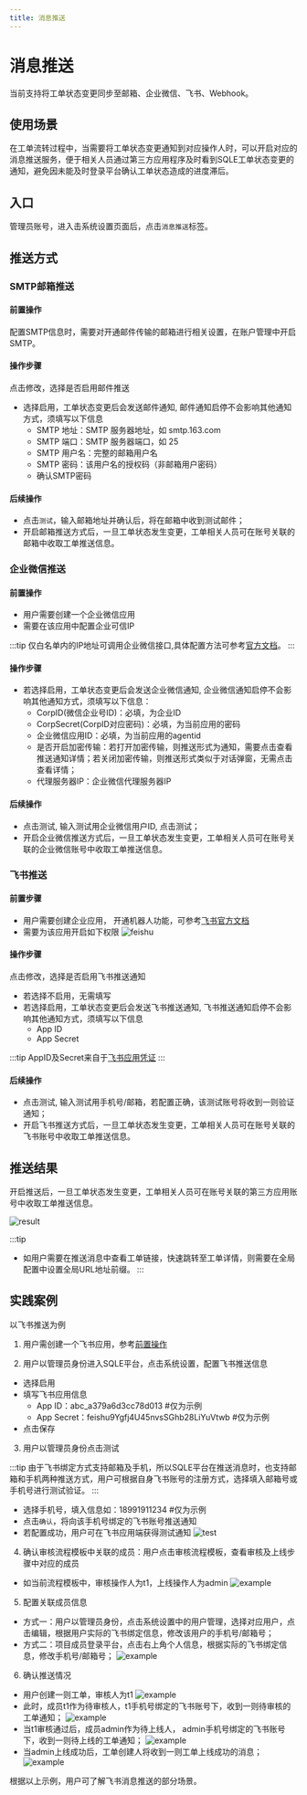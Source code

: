 ```yaml
---
title: 消息推送
---
```


# 消息推送
当前支持将工单状态变更同步至邮箱、企业微信、飞书、Webhook。

## 使用场景
在工单流转过程中，当需要将工单状态变更通知到对应操作人时，可以开启对应的消息推送服务，便于相关人员通过第三方应用程序及时看到SQLE工单状态变更的通知，避免因未能及时登录平台确认工单状态造成的进度滞后。

## 入口
管理员账号，进入击系统设置页面后，点击`消息推送`标签。

## 推送方式
### SMTP邮箱推送

#### 前置操作
配置SMTP信息时，需要对开通邮件传输的邮箱进行相关设置，在账户管理中开启SMTP。

#### 操作步骤
点击修改，选择是否启用邮件推送
* 选择启用，工单状态变更后会发送邮件通知, 邮件通知启停不会影响其他通知方式，须填写以下信息
    * SMTP 地址：SMTP 服务器地址，如 smtp.163.com
    * SMTP 端口：SMTP 服务器端口，如 25
    * SMTP 用户名：完整的邮箱用户名
    * SMTP 密码：该用户名的授权码（非邮箱用户密码）
    * 确认SMTP密码

#### 后续操作
* 点击`测试`，输入邮箱地址并确认后，将在邮箱中收到测试邮件；
* 开启邮箱推送方式后，一旦工单状态发生变更，工单相关人员可在账号关联的邮箱中收取工单推送信息。


### 企业微信推送

#### 前置操作
* 用户需要创建一个企业微信应用
* 需要在该应用中配置企业可信IP

:::tip
仅白名单内的IP地址可调用企业微信接口,具体配置方法可参考[官方文档](https://developer.work.weixin.qq.com/document/path/95672)。
:::

#### 操作步骤
* 若选择启用，工单状态变更后会发送企业微信通知, 企业微信通知启停不会影响其他通知方式，须填写以下信息：
    * CorpID(微信企业号ID)：必填，为企业ID
    * CorpSecret(CorpID对应密码)：必填，为当前应用的密码
    * 企业微信应用ID：必填，为当前应用的agentid
    * 是否开启加密传输：若打开加密传输，则推送形式为通知，需要点击查看推送通知详情；若关闭加密传输，则推送形式类似于对话弹窗，无需点击查看详情；
    * 代理服务器IP：企业微信代理服务器IP

#### 后续操作
* 点击测试, 输入测试用企业微信用户ID, 点击测试；
* 开启企业微信推送方式后，一旦工单状态发生变更，工单相关人员可在账号关联的企业微信账号中收取工单推送信息。


### 飞书推送

#### 前置步骤
* 用户需要创建企业应用， 开通机器人功能，可参考[飞书官方文档](https://open.feishu.cn/document/client-docs/bot-v3/add-custom-bot)
* 需要为该应用开启如下权限
![feishu](img/feishu-syn.png)

#### 操作步骤
点击修改，选择是否启用飞书推送通知
* 若选择不启用，无需填写
* 若选择启用，工单状态变更后会发送飞书推送通知, 飞书推送通知启停不会影响其他通知方式，须填写以下信息
    * App ID
    * App Secret

:::tip
AppID及Secret来自于[飞书应用凭证](https://open.feishu.cn/document/server-docs/api-call-guide/calling-process/get-access-token)
:::

#### 后续操作
* 点击测试, 输入测试用手机号/邮箱，若配置正确，该测试账号将收到一则验证通知；
* 开启飞书推送方式后，一旦工单状态发生变更，工单相关人员可在账号关联的飞书账号中收取工单推送信息。


## 推送结果

开启推送后，一旦工单状态发生变更，工单相关人员可在账号关联的第三方应用账号中收取工单推送信息。

![result](img/message-result.png)

:::tip
* 如用户需要在推送消息中查看工单链接，快速跳转至工单详情，则需要在全局配置中设置全局URL地址前缀。
:::


## 实践案例
以飞书推送为例

1. 用户需创建一个飞书应用，参考[前置操作](#前置步骤)

2. 用户以管理员身份进入SQLE平台，点击系统设置，配置飞书推送信息

* 选择启用
* 填写飞书应用信息
    * App ID：abc_a379a6d3cc78d013 #仅为示例
    * App Secret：feishu9Ygfj4U45nvsSGhb28LiYuVtwb #仅为示例
* 点击保存

3. 用户以管理员身份点击测试

:::tip
由于飞书绑定方式支持邮箱及手机，所以SQLE平台在推送消息时，也支持邮箱和手机两种推送方式，用户可根据自身飞书账号的注册方式，选择填入邮箱号或手机号进行测试验证。
:::

* 选择手机号，填入信息如：18991911234 #仅为示例
* 点击`确认`，将向该手机号绑定的飞书账号推送通知
* 若配置成功，用户可在飞书应用端获得测试通知
![test](img/feishu-test.png)

4. 确认审核流程模板中关联的成员：用户点击审核流程模板，查看审核及上线步骤中对应的成员

* 如当前流程模板中，审核操作人为t1，上线操作人为admin
![example](img/feishu-example.png)


5. 配置关联成员信息

* 方式一：用户以管理员身份，点击系统设置中的用户管理，选择对应用户，点击编辑，根据用户实际的飞书绑定信息，修改该用户的手机号/邮箱号；
* 方式二：项目成员登录平台，点击右上角个人信息，根据实际的飞书绑定信息，修改手机号/邮箱号；
![example](img/feishu-example2.png)

6. 确认推送情况
* 用户创建一则工单，审核人为t1
![example](img/feishu-example3.png)
* 此时，成员t1作为待审核人，t1手机号绑定的飞书账号下，收到一则待审核的工单通知；
![example](img/feishu-example4.png)
* 当t1审核通过后，成员admin作为待上线人， admin手机号绑定的飞书账号下，收到一则待上线的工单通知；
![example](img/feishu-example5.png)
* 当admin上线成功后，工单创建人将收到一则工单上线成功的消息；
![example](img/feishu-example6.png)

根据以上示例，用户可了解飞书消息推送的部分场景。







